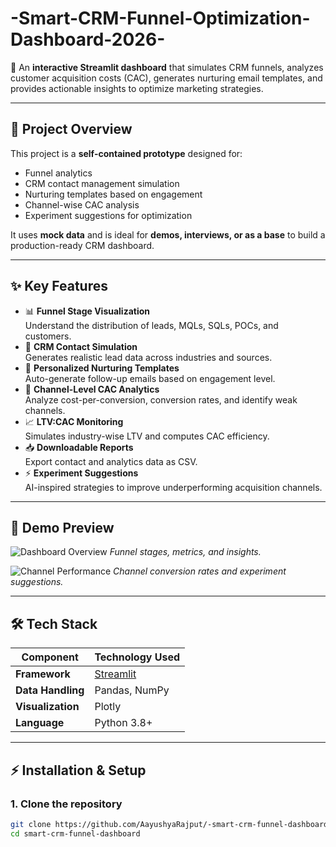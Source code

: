 # -Smart-CRM-Funnel-Optimization-Dashboard-2026-

🚀 An **interactive Streamlit dashboard** that simulates CRM funnels, analyzes customer acquisition costs (CAC), generates nurturing email templates, and provides actionable insights to optimize marketing strategies.

---

## **📌 Project Overview**
This project is a **self-contained prototype** designed for:
- Funnel analytics
- CRM contact management simulation
- Nurturing templates based on engagement
- Channel-wise CAC analysis
- Experiment suggestions for optimization

It uses **mock data** and is ideal for **demos, interviews, or as a base** to build a production-ready CRM dashboard.

---

## **✨ Key Features**
- 📊 **Funnel Stage Visualization**  
  Understand the distribution of leads, MQLs, SQLs, POCs, and customers.
- 🧩 **CRM Contact Simulation**  
  Generates realistic lead data across industries and sources.
- 💌 **Personalized Nurturing Templates**  
  Auto-generate follow-up emails based on engagement level.
- 💸 **Channel-Level CAC Analytics**  
  Analyze cost-per-conversion, conversion rates, and identify weak channels.
- 📈 **LTV:CAC Monitoring**  
  Simulates industry-wise LTV and computes CAC efficiency.
- 📥 **Downloadable Reports**  
  Export contact and analytics data as CSV.
- ⚡ **Experiment Suggestions**  
  AI-inspired strategies to improve underperforming acquisition channels.

---

## 📸 Demo Preview

![Dashboard Overview]([assets/dashboard_1.png](https://github.com/AayushyaRajput/-Smart-CRM-Funnel-Optimization-Dashboard-2026-/blob/9bc37c35915e0e35f10aeb6bab45f9fe8334026a/Funnel%20stages.png))
*Funnel stages, metrics, and insights.*

![Channel Performance]([assets/dashboard_2.png](https://github.com/AayushyaRajput/-Smart-CRM-Funnel-Optimization-Dashboard-2026-/blob/9bc37c35915e0e35f10aeb6bab45f9fe8334026a/Channel%20conversion.png))
*Channel conversion rates and experiment suggestions.*

---

## **🛠️ Tech Stack**
| Component        | Technology Used |
|------------------|------------------|
| **Framework**    | [Streamlit](https://streamlit.io/) |
| **Data Handling**| Pandas, NumPy |
| **Visualization**| Plotly |
| **Language**     | Python 3.8+ |

---

## **⚡ Installation & Setup**

### **1. Clone the repository**
```bash
git clone https://github.com/AayushyaRajput/-smart-crm-funnel-dashboard.git
cd smart-crm-funnel-dashboard

